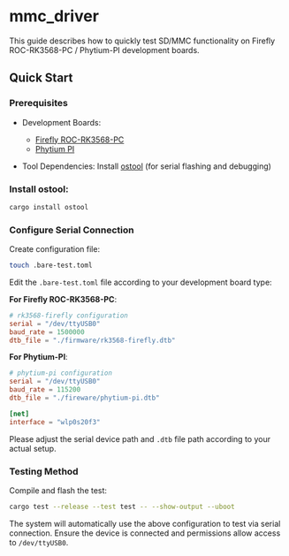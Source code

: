 # mmc_driver

This guide describes how to quickly test SD/MMC functionality on Firefly ROC-RK3568-PC / Phytium-PI development boards.

## Quick Start

### Prerequisites

+ Development Boards:
    + [Firefly ROC-RK3568-PC](https://wiki.t-firefly.com/zh_CN/ROC-RK3568-PC/preface.html)
    + [Phytium PI](https://gitee.com/phytium_embedded/phytium-embedded-docs)

+ Tool Dependencies: Install [ostool](https://github.com/ZR233/ostool) (for serial flashing and debugging)

### Install ostool:
``` bash
cargo install ostool
```

### Configure Serial Connection

Create configuration file:

``` bash
touch .bare-test.toml
``` 

Edit the `.bare-test.toml` file according to your development board type:

**For Firefly ROC-RK3568-PC**:

``` toml
# rk3568-firefly configuration
serial = "/dev/ttyUSB0"
baud_rate = 1500000
dtb_file = "./firmware/rk3568-firefly.dtb"
```

**For Phytium-PI**:
``` toml
# phytium-pi configuration
serial = "/dev/ttyUSB0"
baud_rate = 115200
dtb_file = "./fireware/phytium-pi.dtb"

[net]
interface = "wlp0s20f3"
```

Please adjust the serial device path and `.dtb` file path according to your actual setup.

### Testing Method

Compile and flash the test:

``` bash
cargo test --release --test test -- --show-output --uboot
```

The system will automatically use the above configuration to test via serial connection. Ensure the device is connected and permissions allow access to `/dev/ttyUSB0`.